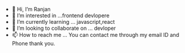 - 👋 Hi, I’m Ranjan
- 👀 I’m interested in ...frontend devlopere
- 🌱 I’m currently learning ... javascript,react
- 💞️ I’m looking to collaborate on ... devloper 
- 📫 How to reach me ... You can contact me through my email ID and Phone thank you.

<!---
Ranjan222555/Ranjan222555 is a ✨ special ✨ repository because its `README.md` (this file) appears on your GitHub profile.
You can click the Preview link to take a look at your changes.
--->

